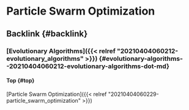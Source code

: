 # Particle Swarm Optimization


## Backlink {#backlink}


### [Evolutionary Algorithms]({{< relref "20210404060212-evolutionary_algorithms" >}}) {#evolutionary-algorithms--20210404060212-evolutionary-algorithms-dot-md}


#### Top {#top}

[Particle Swarm Optimization]({{< relref "20210404060229-particle_swarm_optimization" >}})

